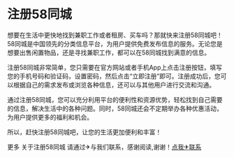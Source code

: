 # 注册58同城

想要在生活中更快地找到兼职工作或者租房、买车吗？那就快来注册58同城吧！58同城是中国领先的分类信息平台，为用户提供免费发布信息的服务。无论您是想要出售闲置物品，还是寻找兼职工作，都可以在58同城找到满意的信息。

注册58同城非常简单，您只需要在官方网站或者手机App上点击注册按钮，填写您的手机号码和验证码，设置密码，然后点击“立即注册”即可。注册成功后，您可以根据自己的需求发布或浏览各种信息，还可以与其他用户进行交流和沟通。

通过注册58同城，您可以充分利用平台的便利性和资源优势，轻松找到自己需要的信息，解决生活中的各种问题。同时，58同城还会不定期举办各种优惠活动，为用户提供更多的福利和机会。

所以，赶快注册58同城吧，让您的生活更加便利和丰富！

更多 关于注册58同城 请通过✈与我们联系，感谢阅读,谢谢！[点我✈联系](https://c.k02.cc)